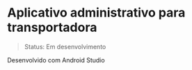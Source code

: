 <h1> Aplicativo administrativo para transportadora</h1>

> Status: Em desenvolvimento

Desenvolvido com Android Studio





